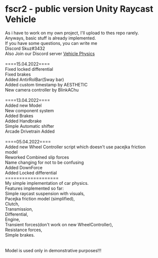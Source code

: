 # fscr2 - public version Unity Raycast Vehicle 
As i have to work on my own project, I'll upload to thes repo rarely. Anyways, basic stuff is already implemented. <br>If you have some questions, you can write me<br> Discord Skuz#3432<br>
Also Join our Discord server <a href="https://discord.gg/U2rcepWvuu">Vehicle Physics</a>
<br><br>
====15.04.2022====<br>
Fixed locked differential<br>
Fixed brakes<br>
Added AntirRolBar(Sway bar)<br>
Added custom timestamp by AESTHETIC<br>
New camera controller by BlinkAChu<br><br>
====13.04.2022====<br>
Added new Model<br>
New component system<br>
Added Brakes<br>
Added Handbrake<br>
Simple Automatic shifter<br>
Arcade Drivetrain Added<br><br>
====05.04.2022====<br>
Added new Wheel Controller script which doesn't use pacejka friction model<br>
Reworked Combined slip forces<br>
Name changing for not to be confusing<br>
Added DownForce<br>
Added Locked differential<br>
===================<br>
My simple implementation of car physics. <br>
Features implemented so far: <br>
Simple raycast suspension with visuals, <br>
Pacejka friction model (simplified), <br>
Clutch,  <br>
Transmission, <br>
Differential, <br>
Engine, <br>
Transient forces(don't work on new WheelController), <br>
Resistance forces, <br>
Simple brakes. <br>
 <br> <br>
 Model is used only in demonstrative purposes!!!

